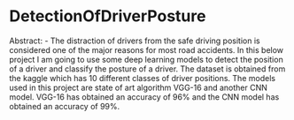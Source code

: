 # DetectionOfDriverPosture

Abstract: -
The distraction of drivers from the safe driving position is considered one of the major reasons for most road accidents. In this below project I am going to use some deep learning models to detect the position of a driver and classify the posture of a driver. The dataset is obtained from the kaggle which has 10 different classes of driver positions. The models used in this project are state of art algorithm VGG-16 and another CNN model. VGG-16 has obtained an accuracy of 96% and the CNN model has obtained an accuracy of 99%.
